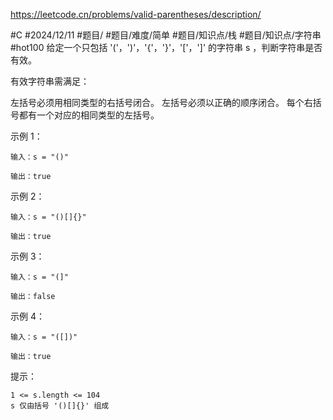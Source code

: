 https://leetcode.cn/problems/valid-parentheses/description/

#C #2024/12/11 #题目/ #题目/难度/简单 #题目/知识点/栈 #题目/知识点/字符串 #hot100
给定一个只包括 '('，')'，'{'，'}'，'['，']' 的字符串 s ，判断字符串是否有效。

有效字符串需满足：

左括号必须用相同类型的右括号闭合。
左括号必须以正确的顺序闭合。
每个右括号都有一个对应的相同类型的左括号。
 

示例 1：
```
输入：s = "()"

输出：true
```
示例 2：
```
输入：s = "()[]{}"

输出：true
```
示例 3：
```
输入：s = "(]"

输出：false
```
示例 4：
```
输入：s = "([])"

输出：true
```
 

提示：
```
1 <= s.length <= 104
s 仅由括号 '()[]{}' 组成
```